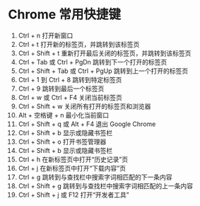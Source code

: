 # Chrome 常用快捷键

1. Ctrl + n
打开新窗口
2. Ctrl + t
打开新的标签页，并跳转到该标签页
3. Ctrl + Shift + t
重新打开最后关闭的标签页，并跳转到该标签页
4. Ctrl + Tab 或 Ctrl + PgDn
跳转到下一个打开的标签页
5. Ctrl + Shift + Tab 或 Ctrl + PgUp
跳转到上一个打开的标签页
6. Ctrl + 1 到 Ctrl + 8
跳转到特定标签页
7. Ctrl + 9
跳转到最后一个标签页
8. Ctrl + w 或 Ctrl + F4
关闭当前标签页
9. Ctrl + Shift + w
关闭所有打开的标签页和浏览器
10. Alt + 空格键 + n
最小化当前窗口
11. Ctrl + Shift + q 或 Alt + F4
退出 Google Chrome
12. Ctrl + Shift + b
显示或隐藏书签栏
13. Ctrl + Shift + o
打开书签管理器
14. Ctrl + Shift + b
显示或隐藏书签栏
15. Ctrl + h
在新标签页中打开“历史记录”页
16. Ctrl + j
在新标签页中打开“下载内容”页
17. Ctrl + g
跳转到与查找栏中搜索字词相匹配的下一条内容
18. Ctrl + Shift + g
跳转到与查找栏中搜索字词相匹配的上一条内容
19. Ctrl + Shift + j 或 F12
打开“开发者工具”